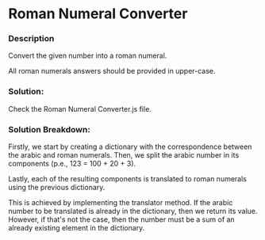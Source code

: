 # Roman Numeral Converter


### Description

Convert the given number into a roman numeral.

All roman numerals answers should be provided in upper-case.

### Solution:

Check the Roman Numeral Converter.js file.

### Solution Breakdown:

Firstly, we start by creating a dictionary with the correspondence between the arabic and roman numerals. Then, we split the arabic number in its components (p.e., 123 = 100 + 20 + 3).

Lastly, each of the resulting components is translated to roman numerals using the previous dictionary.

This is achieved by implementing the translator method. If the arabic number to be translated is already in the dictionary, then we return its value. However, if that's not the case, then the number must be a sum of an already existing element in the dictionary.


